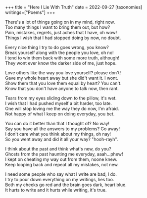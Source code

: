+++
title = "Here I Lie With Truth"
date = 2022-09-27
[taxonomies]
writings=["Poems"]
+++

There's a lot of things going on in my mind, right now.  
Too many things I want to bring them out, but how?  
Pain, mistakes, regrets, just aches that I have, oh wow!  
Things I wish that I had stopped doing by now, no doubt.  
  
Every nice thing I try to do goes wrong, you know?  
Break yourself along with the people you love, oh no!  
I tend to win them back with some more truth, although!  
They wont ever know the darker side of me, just hope.  
  
Love others like the way you love yourself? please don't!  
Gave my whole heart away but she did't want it. I wont.  
Show them that you love them equal by heart? You can't.  
Know that you don't have anyone to talk now, then rant.  
  
Tears from my eyes sliding down to the pillow, it's wet.  
I wish that I had pushed myself a bit harder, too late.  
One will stop loving me the way they do now, I'm afraid.  
Not happy of what I keep on doing everyday, you bet.  
  
You can do it better than that I thought of? No way!  
Say you have all the answers to my problems? Go away!  
I don't care what you think about my things, oh nay!  
So you went away and did it all your way? "hooh-rayh".  
  
I think about the past and think what's new, do you?  
Ghosts from the past haunting me everyday, aaah...phew!  
I kept on cheating my way out from them, noone knew.  
Keep looping back and repeat all my mistakes, not new.  
  
I need some people who say what I write are bad, I do.   
I try to pour down everything on my writings, lies too.  
Both my cheeks go red and the brain goes dark, heart blue.  
It hurts to write and it hurts while writing, it's true.  
  
